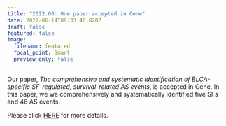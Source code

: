```yaml
---
title: "2022.06: One paper accepted in Gene"
date: 2022-06-14T09:33:48.828Z
draft: false
featured: false
image:
  filename: featured
  focal_point: Smart
  preview_only: false
---
```

Our paper, *The comprehensive and systematic identification of BLCA-specific SF-regulated, survival-related AS events*, is accepted in Gene. In this paper, we we comprehensively and systematically identified five SFs and 46 AS events.

Please click [HERE](https://www.zhongyu.site/publication/Gene_2022/) for more details.